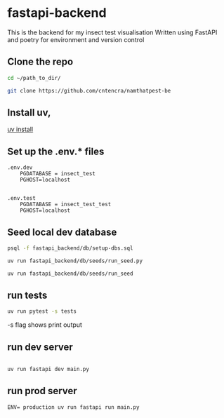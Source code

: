 
# fastapi-backend
This is the backend for my insect test visualisation
Written using FastAPI and poetry for environment and version control

## Clone the repo
```bash
cd ~/path_to_dir/

git clone https://github.com/cntencra/namthatpest-be
``` 
## Install uv, 
[uv install](https://docs.astral.sh/uv/getting-started/installation/)

## Set up the .env.* files
```
.env.dev
    PGDATABASE = insect_test
    PGHOST=localhost
    

.env.test
    PGDATABASE = insect_test_test
    PGHOST=localhost
```

## Seed local dev database
```bash
psql -f fastapi_backend/db/setup-dbs.sql

uv run fastapi_backend/db/seeds/run_seed.py
```


```bash
uv run fastapi_backend/db/seeds/run_seed
```


## run tests
```bash
uv run pytest -s tests
```

-s flag shows print output



## run dev server
```bash

uv run fastapi dev main.py
```

## run prod server
```
ENV= production uv run fastapi run main.py
```
